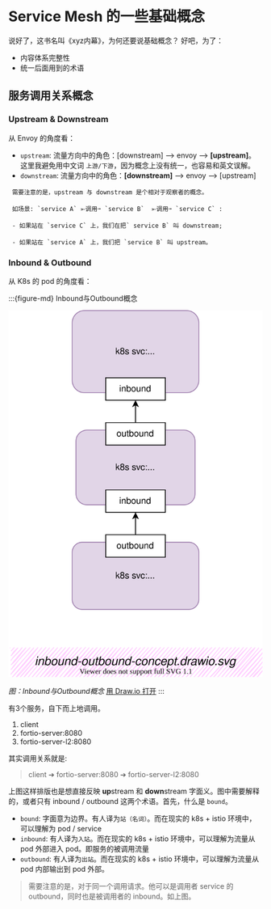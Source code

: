 
# Service Mesh 的一些基础概念

说好了，这书名叫《xyz内幕》，为何还要说基础概念？ 好吧，为了：
- 内容体系完整性
- 统一后面用到的术语

## 服务调用关系概念

### Upstream & Downstream

从 Envoy 的角度看：

- `upstream`:   流量方向中的角色：[downstream] --> envoy --> **[upstream]**。这里我避免用中文词 `上游/下游`，因为概念上没有统一，也容易和英文误解。
- `downstream`:  流量方向中的角色：**[downstream]** --> envoy --> [upstream]

```{warning}
 需要注意的是，upstream 与 downstream 是个相对于观察者的概念。

 如场景: `service A` ⤜调用➙ `service B`  ⤜调用➙ `service C` :

 - 如果站在 `service C` 上，我们在把` service B` 叫 downstream;

 - 如果站在 `service A` 上，我们把 `service B` 叫 upstream。
```

### Inbound & Outbound

从 K8s 的 pod 的角度看：

:::{figure-md} Inbound与Outbound概念

<img src="service-mesh-base-concept.assets/inbound-outbound-concept.drawio.svg" alt="Inbound与Outbound概念">

*图：Inbound与Outbound概念*
[用 Draw.io 打开](https://app.diagrams.net/#Uhttps%3A%2F%2Fistio-insider.mygraphql.com%2Fzh_CN%2Flatest%2F_images%2Finbound-outbound-concept.drawio.svg)
:::



有3个服务，自下而上地调用。

1. client
2. fortio-server:8080
3. fortio-server-l2:8080

其实调用关系就是:

> client ➔ fortio-server:8080 ➔ fortio-server-l2:8080

上图这样排版也是想直接反映 **up**stream 和 **down**stream 字面义。图中需要解释的，或者只有 inbound / outbound 这两个术语。首先，什么是 `bound`。

- `bound`: 字面意为边界。有人译为`站（名词）`。而在现实的 k8s + istio 环境中，可以理解为 pod / service
- `inbound`: 有人译为`入站`。而在现实的 k8s + istio 环境中，可以理解为流量从 pod 外部进入 pod。即服务的被调用流量
- `outbound`: 有人译为`出站`。而在现实的 k8s + istio 环境中，可以理解为流量从 pod 内部输出到 pod 外部。

> 需要注意的是，对于同一个调用请求。他可以是调用者 service 的 outbound，同时也是被调用者的 inbound。如上图。

